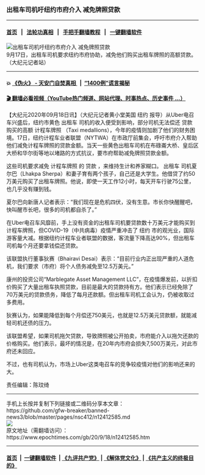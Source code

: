 ### 出租车司机吁纽约市府介入 减免牌照贷款
------------------------

#### [首页](https://github.com/gfw-breaker/banned-news3/blob/master/README.md) &nbsp;&nbsp;|&nbsp;&nbsp; [法轮功真相](https://github.com/begood0513/basic/blob/master/README.md)  &nbsp;&nbsp;|&nbsp;&nbsp; [手把手翻墙教程](https://github.com/gfw-breaker/guides/wiki)  &nbsp;&nbsp;|&nbsp;&nbsp; [一键翻墙软件](https://github.com/gfw-breaker/nogfw/blob/master/README.md)  



<div><img alt="出租车司机吁纽约市府介入 减免牌照贷款" class="attachment-djy_600_400 size-djy_600_400 wp-post-image" src="https://i.epochtimes.com/assets/uploads/2020/09/4d0a8f64a98cd71c3bfda6137755a156-600x400.png"/>
<div class="caption">
 9月17日，出租车司机要求纽约市府协助，减免他们购买出租车牌照的高额贷款。（大纪元记者站）
</div></div><hr/>

#### 💥 [《伪火》 - 天安门自焚真相 ](http://158.247.195.190:10000/videos/blog/weihuo.html)&nbsp; |&nbsp; [“1400例”谎言揭秘  ](http://158.247.195.190:10000/videos/blog/jiexi1400.html)

#### [ 🎬  翻墙必看视频（YouTube热门频道、网站代理、时事热点、历史事件 ...）](https://github.com/gfw-breaker/links/blob/master/banned.md)

<div><p>
 【大纪元2020年09月18日讯】（大纪元记者黄小堂美国
 <ok href="https://www.epochtimes.com/gb/tag/%E7%BA%BD%E7%BA%A6.html">
  纽约
 </ok>
 报导）从Uber电召车兴盛后，纽约市黄色
 <ok href="https://www.epochtimes.com/gb/tag/%E5%87%BA%E7%A7%9F%E8%BD%A6.html">
  出租车
 </ok>
 司机的收入便受到影响，部分司机无法偿还
 <ok href="https://www.epochtimes.com/gb/tag/%E8%B4%B7%E6%AC%BE.html">
  贷款
 </ok>
 购买的高额
 <ok href="https://www.epochtimes.com/gb/tag/%E8%AE%A1%E7%A8%8B%E8%BD%A6%E7%89%8C%E7%85%A7.html">
  计程车牌照
 </ok>
 （Taxi medallions），今年的疫情则加剧了他们的财务困境。17日，纽约计程车业者联盟（NYTWA）在市政厅前集会，呼吁市府介入帮助他们减免计程车牌照的贷款金额。当天一些黄色出租车司机在布碌崙大桥、皇后区大桥和华尔街等地以堵路的方式抗议，要市府帮助减免牌照贷款金额。
</p>
<p>
 这些司机要求减免
 <ok href="https://www.epochtimes.com/gb/tag/%E8%AE%A1%E7%A8%8B%E8%BD%A6%E7%89%8C%E7%85%A7.html">
  计程车牌照
 </ok>
 的
 <ok href="https://www.epochtimes.com/gb/tag/%E8%B4%B7%E6%AC%BE.html">
  贷款
 </ok>
 ，来维持生计和养家糊口。
 <ok href="https://www.epochtimes.com/gb/tag/%E5%87%BA%E7%A7%9F%E8%BD%A6.html">
  出租车
 </ok>
 司机夏尔巴（Lhakpa Sherpa）和妻子育有两个孩子，自己还是大学生。他借贷了约50万美元购买了出租车牌照。他说，即使一天工作12小时，每天开车行驶75公里，也几乎没有赚到钱。
</p>
<p>
 夏尔巴向新唐人记者表示：“我们现在是危机四伏，没有生意。市长你快醒醒吧，快叫醒市长吧，很多的司机都自杀了。”
</p>
<p>
 在Uber电召车风靡前，手上没有资金的出租车司机要贷款数十万美元才能购买到计程车牌照，但COVID-19（中共病毒）疫情严重冲击了
 <ok href="https://www.epochtimes.com/gb/tag/%E7%BA%BD%E7%BA%A6.html">
  纽约
 </ok>
 市的观光业，国际游客量大减。根据纽约计程车业者联盟的数据，客流量下降高达90%，但出租车司机每个月还要拿钱偿还贷款。
</p>
<p>
 该联盟执行董事狄赛（Bhairavi Desai）表示：“目前行业内正出现严重的人道危机，我们要求（市府）将个人债务减免至12.5万美元。”
</p>
<p>
 康州的投资公司“Marblegate Asset Management LLC”，在疫情爆发前，以折扣价购买了大量出租车执照贷款，目前是最大的贷款持有方。他们表示已经免除了70万美元的贷款债务，降低了每月还款额。但出租车司机工会认为，仍被收取过多费用。
</p>
<p>
 狄赛认为，如果能降低到每个月偿还750美元，也就是12.5万美元贷款额，就能减轻司机还债的压力。
</p>
<p>
 该联盟希望，如果司机拖欠贷款，导致牌照被公开拍卖，市府能介入以拖欠还款的价格购买。他们表示，最坏的情况是，在20年内市府会损失7,500万美元，对此市府还未回应。
</p>
<p>
 不过，也有司机认为，市场上Uber这类电召车的竞争较疫情对他们的影响还来的大。
</p>
<p>
 责任编辑：陈玟绮
</p>
</div>
<hr/>
手机上长按并复制下列链接或二维码分享本文章：<br/>
https://github.com/gfw-breaker/banned-news3/blob/master/pages/nsc412/n12412585.md <br/>
<a href='https://github.com/gfw-breaker/banned-news3/blob/master/pages/nsc412/n12412585.md'><img src='https://github.com/gfw-breaker/banned-news3/blob/master/pages/nsc412/n12412585.md.png'/></a> <br/>
原文地址（需翻墙访问）：https://www.epochtimes.com/gb/20/9/18/n12412585.htm


------------------------
#### [首页](https://github.com/gfw-breaker/banned-news3/blob/master/README.md) &nbsp;|&nbsp; [一键翻墙软件](https://github.com/gfw-breaker/nogfw/blob/master/README.md) &nbsp;| [《九评共产党》](https://github.com/gfw-breaker/9ping.md/blob/master/README.md#九评之一评共产党是什么) | [《解体党文化》](https://github.com/gfw-breaker/jtdwh.md/blob/master/README.md) | [《共产主义的终极目的》](https://github.com/gfw-breaker/gczydzjmd.md/blob/master/README.md)


<img src='http://gfw-breaker.win/banned-news3/pages/nsc412/n12412585.md' width='0px' height='0px'/>